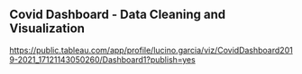 ## Covid Dashboard - Data Cleaning and Visualization



https://public.tableau.com/app/profile/lucino.garcia/viz/CovidDashboard2019-2021_17121143050260/Dashboard1?publish=yes
